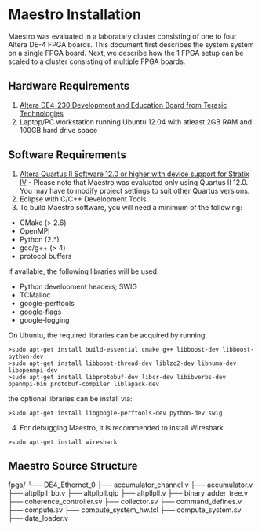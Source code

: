 Maestro Installation
====================
Maestro was evaluated in a laboratary cluster consisting of one to four Altera DE-4 FPGA boards. This document first describes the system system on a single FPGA board. Next, we describe how the 1 FPGA setup can be scaled to a cluster consisting of multiple FPGA boards.

Hardware Requirements
---------------------
1. [Altera DE4-230 Development and Education Board from Terasic Technologies](www.de4.terasic.com)
2. Laptop/PC workstation running Ubuntu 12.04 with atleast 2GB RAM and 100GB hard drive space

Software Requirements
---------------------
1. [Altera Quartus II Software 12.0 or higher with device support for Stratix IV](http://www.altera.com/products/software/sfw-index.jsp) - Please note that Maestro was evaluated only using Quartus II 12.0. You may have to modify project settings to suit other Quartus versions. 
2. Eclipse with C/C++ Development Tools
3. To build Maestro software, you will need a minimum of the following:

* CMake (> 2.6)
* OpenMPI
* Python (2.*)
* gcc/g++ (> 4)
* protocol buffers

If available, the following libraries will be used:

* Python development headers; SWIG
* TCMalloc
* google-perftools
* google-flags
* google-logging

On Ubuntu, the required libraries can be acquired by running:

```
>sudo apt-get install build-essential cmake g++ libboost-dev libboost-python-dev 
>sudo apt-get install libboost-thread-dev liblzo2-dev libnuma-dev libopenmpi-dev 
>sudo apt-get install libprotobuf-dev libcr-dev libibverbs-dev openmpi-bin protobuf-compiler liblapack-dev
```
 
the optional libraries can be install via:

```
>sudo apt-get install libgoogle-perftools-dev python-dev swig
```

4. For debugging Maestro, it is recommended to install Wireshark

```
>sudo apt-get install wireshark
```

Maestro Source Structure
------------------------

fpga/
└── DE4_Ethernet_0
    ├── accumulator_channel.v
    ├── accumulator.v
    ├── altpllpll_bb.v
    ├── altpllpll.qip
    ├── altpllpll.v
    ├── binary_adder_tree.v
    ├── coherence_controller.sv
    ├── collector.sv
    ├── command_defines.v
    ├── compute.sv
    ├── compute_system_hw.tcl
    ├── compute_system.sv
    ├── data_loader.v

